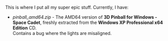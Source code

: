 This is where I put all my super epic stuff. Currently, I have:<br>
- *pinball_amd64.zip* - The AMD64 version of **3D Pinball for Windows - Space Cadet**, freshly extracted from the **Windows XP Professional x64 Edition** CD.<br>
Contains a bug where the lights are misaligned.
